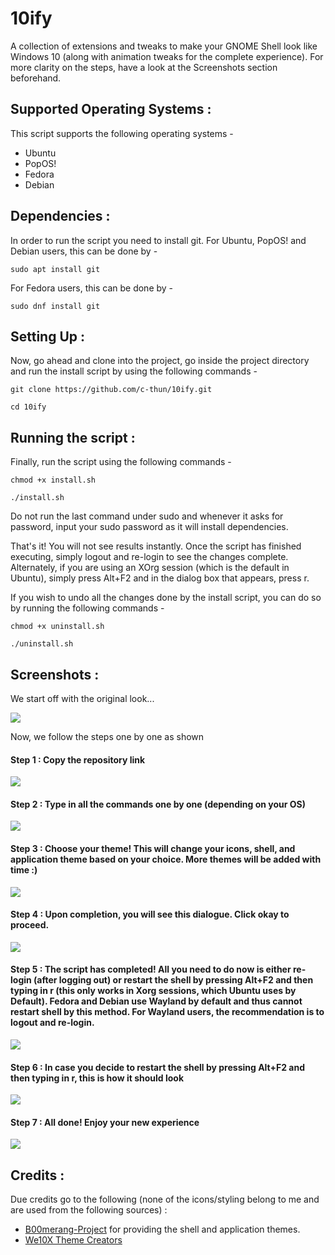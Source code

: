 # 10ify
A collection of extensions and tweaks to make your GNOME Shell look like Windows 10 (along with animation tweaks for the complete experience). For more clarity on the steps, have a look at the Screenshots section beforehand. 

## Supported Operating Systems : 

This script supports the following operating systems - 
* Ubuntu 
* PopOS!
* Fedora
* Debian

## Dependencies :

In order to run the script you need to install git. For Ubuntu, PopOS! and Debian users, this can be done by -

``` sudo apt install git ```

For Fedora users, this can be done by - 

``` sudo dnf install git ```

## Setting Up : 

Now, go ahead and clone into the project, go inside the project directory and run the install script by using the following commands - 

``` git clone https://github.com/c-thun/10ify.git ``` 

``` cd 10ify ```

## Running the script : 
Finally, run the script using the following commands - 

``` chmod +x install.sh ```

``` ./install.sh ```

Do not run the last command under sudo and whenever it asks for password, input your sudo password as it will install dependencies. 

That's it! You will not see results instantly. Once the script has finished executing, simply logout and re-login to see the changes complete.
Alternately, if you are using an XOrg session (which is the default in Ubuntu), simply press Alt+F2 and in the dialog box that appears, press r. 

If you wish to undo all the changes done by the install script, you can do so by running the following commands - 

``` chmod +x uninstall.sh ```

``` ./uninstall.sh ```

## Screenshots :

We start off with the original look...

![](Screenshots/orig_1.png)

Now, we follow the steps one by one as shown

#### Step 1 : Copy the repository link 

![](Screenshots/step_1.png)

#### Step 2 : Type in all the commands one by one (depending on your OS)

![](Screenshots/step_3.png)

#### Step 3 : Choose your theme! This will change your icons, shell, and application theme based on your choice. More themes will be added with time :)

![](Screenshots/step_4a.png)

#### Step 4 : Upon completion, you will see this dialogue. Click okay to proceed.

![](Screenshots/step_4b.png)

#### Step 5 : The script has completed! All you need to do now is either re-login (after logging out) or restart the shell by  pressing Alt+F2 and then typing in r (this only works in Xorg sessions, which Ubuntu uses by Default). Fedora and Debian use Wayland by default and thus cannot restart shell by this method. For Wayland users, the recommendation is to logout and re-login. 

![](Screenshots/finne.png)

#### Step 6 : In case you decide to restart the shell by  pressing Alt+F2 and then typing in r, this is how it should look

![](Screenshots/step_6.png)

#### Step 7 : All done! Enjoy your new experience 

![](Screenshots/finne_2.png)


## Credits :

Due credits go to the following (none of the icons/styling belong to me and are used from the following sources) : 

* [B00merang-Project](https://github.com/B00merang-Project) for providing the shell and application themes. 
* [We10X Theme Creators](https://github.com/yeyushengfan258/We10X-icon-theme)
